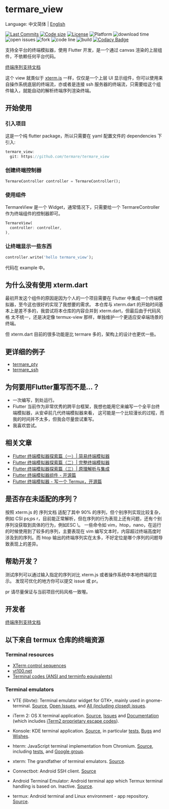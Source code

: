 # termare_view

Language: 中文简体 | [English](README-EN.md)

[![Last Commits](https://img.shields.io/github/last-commit/termare/termare_view?logo=git&logoColor=white)](https://github.com/termare/termare_view/commits/master)
[![Code size](https://img.shields.io/github/languages/code-size/termare/termare_view?logo=github&logoColor=white)](https://github.com/termare/termare_view)
[![License](https://img.shields.io/github/license/termare/termare_view?logo=open-source-initiative&logoColor=green)](https://github.com/termare/termare_view/blob/master/LICENSE)
 ![Platform](https://img.shields.io/badge/support%20platform-android%20%7C%20web%20%7C%20windows%20%7C%20macos%20%7C%20linux-green) ![download time](https://img.shields.io/github/downloads/termare/termare_view/total) ![open issues](https://img.shields.io/github/issues/termare/termare_view) ![fork](https://img.shields.io/github/forks/termare/termare_view?style=social) ![code line](https://img.shields.io/tokei/lines/github/termare/termare_view) ![build](https://img.shields.io/github/workflow/status/termare/termare_view/daily%20build%20apk) [![Codacy Badge](https://api.codacy.com/project/badge/Grade/f969750dc4aa424ead664219ddcf321d)](https://app.codacy.com/gh/termare/termare_view?utm_source=github.com&utm_medium=referral&utm_content=termare/termare_view&utm_campaign=Badge_Grade)



支持全平台的终端模拟器，使用 Flutter 开发，是一个通过 canvas 渲染的上层组件，不依赖任何平台代码。

[终端序列支持文档](Support_Sequences.md)

这个 view 就类似于 [xterm.js](https://github.com/xtermjs/xterm.js) 一样，仅仅是一个上层 UI 显示组件，你可以使用来自操作系统底层的终端流，亦或者是连接 ssh 服务器的终端流，只需要给这个组件输入，就能自动的解析终端序列渲染终端。

## 开始使用

### 引入项目

这是一个纯 flutter package，所以只需要在 yaml 配置文件的 dependencies 下引入:

```dart
termare_view:
  git: https://github.com/termare/termare_view
```

### 创建终端控制器

```dart
TermareController controller = TermareController();
```
### 使用组件

TermareView 是一个 Widget，通常情况下，只需要给一个 TermareController 作为终端组件的控制器即可。

```dart
TermareView(
  controller: controller,
),
```

### 让终端显示一些东西

```dart
controller.write('hello termare_view');
```

代码在 example 中。

## 为什么没有使用 xterm.dart

最初开发这个组件的原因是因为个人的一个项目需要在 Flutter 中集成一个终端模拟器，至今这也很好的实现了我想要的需求。
本仓库与 xterm.dart 的开始时间基本上是差不多的，我尝试将本仓库的内容合并到 xterm.dart，但最后由于代码风格
太不统一，还是决定像 termux-view 那样，单独维护一个更适应安卓端场景的终端。

但 xterm.dart 目前的很多功能是比 termare 多的，架构上的设计也更优一些。

## 更详细的例子

- [termare_pty](https://github.com/termare/termare_pty)
- [termare_ssh](https://github.com/termare/termare_ssh)

## 为何要用Flutter重写而不是...？

- 一次编写，到处运行。
- Flutter 当前作为非常优秀的跨平台框架，我想也能用它来编写一个全平台终端模拟器，从安卓前几代终端模拟器来看，
这可能是一个比较漫长的过程，而我的时间并不太多，但我会尽量尝试重写。
- 我喜欢尝试。

## 相关文章

- [Flutter 终端模拟器探索篇（一）| 简易终端模拟器](https://juejin.cn/post/6844904065889992712)
- [Flutter 终端模拟器探索篇（二）| 完整终端模拟器](https://juejin.cn/post/6844904082155503629)
- [Flutter 终端模拟器探索篇（三）| 原理解析与集成](https://juejin.cn/post/6844904194525102087)
- [Flutter 终端模拟器组件 - 开源篇](https://juejin.cn/post/6906039308424052743)
- [Flutter 终端模拟器 - 写一个 Termux，开源篇](https://juejin.cn/post/6958756311890657310)

## 是否存在未适配的序列？

按照 xterm.js 的 序列文档 适配了其中 90% 的序列，但个别序列实现比较复杂，例如 CSI ps;ps r，目前能正常解析，但在序列的行为表现上还有问题，还有个别序列没获取到具体的行为，例如ESC \。
一些命令如 vim，htop，nano，在运行的时候使用到了较多的序列，主要表现在 vim 编写文本时，内容超过终端高度时涉及到的序列。而 htop 输出的终端序列实在太多，不好定位是哪个序列的问题导致表现上的差异。

## 帮助开发？

测试序列可以通过输入指定的序列对比 xterm.js 或者操作系统中本地终端的显示。
发现可优化的地方你可以提交 issue 或 pr。

pr 请尽量保证与当前项目代码风格一致喔。

## 开发者

[终端序列支持文档](Support_Sequences.md)
## 以下来自 termux 仓库的终端资源
### Terminal resources

- [XTerm control sequences](http://invisible-island.net/xterm/ctlseqs/ctlseqs.html)
- [vt100.net](http://vt100.net/)
- [Terminal codes (ANSI and terminfo equivalents)](http://wiki.bash-hackers.org/scripting/terminalcodes)

### Terminal emulators

- VTE (libvte): Terminal emulator widget for GTK+, mainly used in gnome-terminal.
  [Source](https://github.com/GNOME/vte), [Open Issues](https://bugzilla.gnome.org/buglist.cgi?quicksearch=product%3A%22vte%22+),
  and [All (including closed) issues](https://bugzilla.gnome.org/buglist.cgi?bug_status=RESOLVED&bug_status=VERIFIED&chfield=resolution&chfieldfrom=-2000d&chfieldvalue=FIXED&product=vte&resolution=FIXED).

- iTerm 2: OS X terminal application. [Source](https://github.com/gnachman/iTerm2),
  [Issues](https://gitlab.com/gnachman/iterm2/issues) and [Documentation](http://www.iterm2.com/documentation.html)
  (which includes [iTerm2 proprietary escape codes](http://www.iterm2.com/documentation-escape-codes.html)).

- Konsole: KDE terminal application. [Source](https://projects.kde.org/projects/kde/applications/konsole/repository),
  in particular [tests](https://projects.kde.org/projects/kde/applications/konsole/repository/revisions/master/show/tests),
  [Bugs](https://bugs.kde.org/buglist.cgi?bug_severity=critical&bug_severity=grave&bug_severity=major&bug_severity=crash&bug_severity=normal&bug_severity=minor&bug_status=UNCONFIRMED&bug_status=NEW&bug_status=ASSIGNED&bug_status=REOPENED&product=konsole)
  and [Wishes](https://bugs.kde.org/buglist.cgi?bug_severity=wishlist&bug_status=UNCONFIRMED&bug_status=NEW&bug_status=ASSIGNED&bug_status=REOPENED&product=konsole).

- hterm: JavaScript terminal implementation from Chromium. [Source](https://github.com/chromium/hterm),
  including [tests](https://github.com/chromium/hterm/blob/master/js/hterm_vt_tests.js),
  and [Google group](https://groups.google.com/a/chromium.org/forum/#!forum/chromium-hterm).

- xterm: The grandfather of terminal emulators.
  [Source](http://invisible-island.net/datafiles/release/xterm.tar.gz).

- Connectbot: Android SSH client. [Source](https://github.com/connectbot/connectbot)

- Android Terminal Emulator: Android terminal app which Termux terminal handling
  is based on. Inactive. [Source](https://github.com/jackpal/Android-Terminal-Emulator).

- termux: Android terminal and Linux environment - app repository.
 [Source](https://github.com/termux/termux-app).
